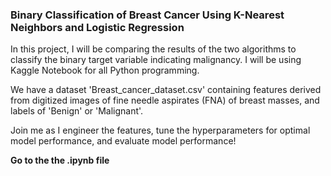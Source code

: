 ### Binary Classification of Breast Cancer Using K-Nearest Neighbors and Logistic Regression

In this project, I will be comparing the results of the two algorithms to classify the binary target variable indicating malignancy. I will be using Kaggle Notebook for all Python programming.

We have a dataset 'Breast_cancer_dataset.csv' containing features derived from digitized images of fine needle aspirates (FNA) of breast masses, and labels of 'Benign' or 'Malignant'.

Join me as I engineer the features, tune the hyperparameters for optimal model performance, and evaluate model performance!

**Go to the the .ipynb file**
